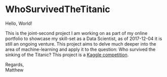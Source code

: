 # WhoSurvivedTheTitanic

Hello, World!

This is the joint-second project I am working on as part of my online portfolio to showcase my skill-set as a Data Scientist, as of 2017-12-04 it is still an ongoing venture. This project aims to delve much deeper into the area of machine-learning and apply it to the question: Who survived the sinking of the Titanic? This project is a [Kaggle competition](https://www.kaggle.com/c/titanic).

Regards,    
Matthew
